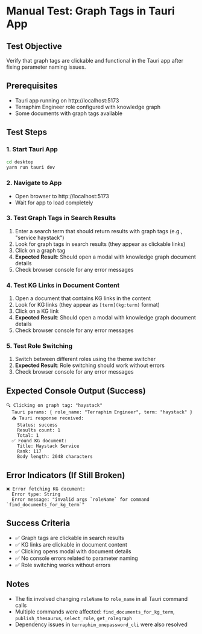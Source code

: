 # Manual Test: Graph Tags in Tauri App

## Test Objective
Verify that graph tags are clickable and functional in the Tauri app after fixing parameter naming issues.

## Prerequisites
- Tauri app running on http://localhost:5173
- Terraphim Engineer role configured with knowledge graph
- Some documents with graph tags available

## Test Steps

### 1. Start Tauri App
```bash
cd desktop
yarn run tauri dev
```

### 2. Navigate to App
- Open browser to http://localhost:5173
- Wait for app to load completely

### 3. Test Graph Tags in Search Results
1. Enter a search term that should return results with graph tags (e.g., "service haystack")
2. Look for graph tags in search results (they appear as clickable links)
3. Click on a graph tag
4. **Expected Result**: Should open a modal with knowledge graph document details
5. Check browser console for any error messages

### 4. Test KG Links in Document Content
1. Open a document that contains KG links in the content
2. Look for KG links (they appear as `[term](kg:term)` format)
3. Click on a KG link
4. **Expected Result**: Should open a modal with knowledge graph document details
5. Check browser console for any error messages

### 5. Test Role Switching
1. Switch between different roles using the theme switcher
2. **Expected Result**: Role switching should work without errors
3. Check browser console for any error messages

## Expected Console Output (Success)
```
🔍 Clicking on graph tag: "haystack"
  Tauri params: { role_name: "Terraphim Engineer", term: "haystack" }
  📥 Tauri response received:
    Status: success
    Results count: 1
    Total: 1
  ✅ Found KG document:
    Title: Haystack Service
    Rank: 117
    Body length: 2048 characters
```

## Error Indicators (If Still Broken)
```
❌ Error fetching KG document:
  Error type: String
  Error message: "invalid args `roleName` for command `find_documents_for_kg_term`"
```

## Success Criteria
- ✅ Graph tags are clickable in search results
- ✅ KG links are clickable in document content
- ✅ Clicking opens modal with document details
- ✅ No console errors related to parameter naming
- ✅ Role switching works without errors

## Notes
- The fix involved changing `roleName` to `role_name` in all Tauri command calls
- Multiple commands were affected: `find_documents_for_kg_term`, `publish_thesaurus`, `select_role`, `get_rolegraph`
- Dependency issues in `terraphim_onepassword_cli` were also resolved 
